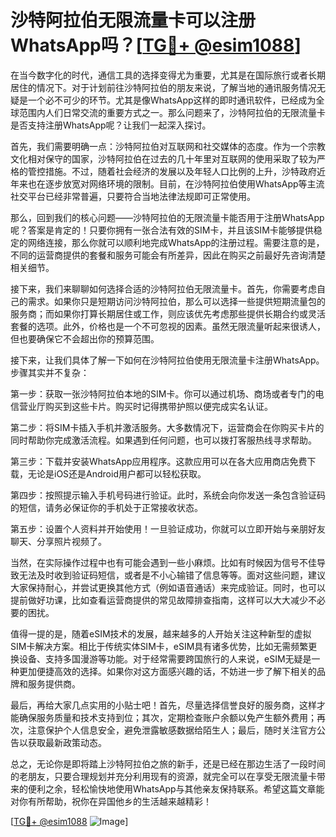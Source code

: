 # 沙特阿拉伯无限流量卡可以注册WhatsApp吗？[[TG💪+ @esim1088](https://t.me/s/esim1088)]

在当今数字化的时代，通信工具的选择变得尤为重要，尤其是在国际旅行或者长期居住的情况下。对于计划前往沙特阿拉伯的朋友来说，了解当地的通讯服务情况无疑是一个必不可少的环节。尤其是像WhatsApp这样的即时通讯软件，已经成为全球范围内人们日常交流的重要方式之一。那么问题来了，沙特阿拉伯的无限流量卡是否支持注册WhatsApp呢？让我们一起深入探讨。

首先，我们需要明确一点：沙特阿拉伯对互联网和社交媒体的态度。作为一个宗教文化相对保守的国家，沙特阿拉伯在过去的几十年里对互联网的使用采取了较为严格的管控措施。不过，随着社会经济的发展以及年轻人口比例的上升，沙特政府近年来也在逐步放宽对网络环境的限制。目前，在沙特阿拉伯使用WhatsApp等主流社交平台已经非常普遍，只要符合当地法律法规即可正常使用。

那么，回到我们的核心问题——沙特阿拉伯的无限流量卡能否用于注册WhatsApp呢？答案是肯定的！只要你拥有一张合法有效的SIM卡，并且该SIM卡能够提供稳定的网络连接，那么你就可以顺利地完成WhatsApp的注册过程。需要注意的是，不同的运营商提供的套餐和服务可能会有所差异，因此在购买之前最好先咨询清楚相关细节。

接下来，我们来聊聊如何选择合适的沙特阿拉伯无限流量卡。首先，你需要考虑自己的需求。如果你只是短期访问沙特阿拉伯，那么可以选择一些提供短期流量包的服务商；而如果你打算长期居住或工作，则应该优先考虑那些提供长期合约或灵活套餐的选项。此外，价格也是一个不可忽视的因素。虽然无限流量听起来很诱人，但也要确保它不会超出你的预算范围。

接下来，让我们具体了解一下如何在沙特阿拉伯使用无限流量卡注册WhatsApp。步骤其实并不复杂：

第一步：获取一张沙特阿拉伯本地的SIM卡。你可以通过机场、商场或者专门的电信营业厅购买到这些卡片。购买时记得携带护照以便完成实名认证。

第二步：将SIM卡插入手机并激活服务。大多数情况下，运营商会在你购买卡片的同时帮助你完成激活流程。如果遇到任何问题，也可以拨打客服热线寻求帮助。

第三步：下载并安装WhatsApp应用程序。这款应用可以在各大应用商店免费下载，无论是iOS还是Android用户都可以轻松获取。

第四步：按照提示输入手机号码进行验证。此时，系统会向你发送一条包含验证码的短信，请务必保证你的手机处于正常接收状态。

第五步：设置个人资料并开始使用！一旦验证成功，你就可以立即开始与亲朋好友聊天、分享照片视频了。

当然，在实际操作过程中也有可能会遇到一些小麻烦。比如有时候因为信号不佳导致无法及时收到验证码短信，或者是不小心输错了信息等等。面对这些问题，建议大家保持耐心，并尝试更换其他方式（例如语音通话）来完成验证。同时，也可以提前做好功课，比如查看运营商提供的常见故障排查指南，这样可以大大减少不必要的困扰。

值得一提的是，随着eSIM技术的发展，越来越多的人开始关注这种新型的虚拟SIM卡解决方案。相比于传统实体SIM卡，eSIM具有诸多优势，比如无需频繁更换设备、支持多国漫游等功能。对于经常需要跨国旅行的人来说，eSIM无疑是一种更加便捷高效的选择。如果你对这方面感兴趣的话，不妨进一步了解下相关的品牌和服务提供商。

最后，再给大家几点实用的小贴士吧！首先，尽量选择信誉良好的服务商，这样才能确保服务质量和技术支持到位；其次，定期检查账户余额以免产生额外费用；再次，注意保护个人信息安全，避免泄露敏感数据给陌生人；最后，随时关注官方公告以获取最新政策动态。

总之，无论你是即将踏上沙特阿拉伯之旅的新手，还是已经在那边生活了一段时间的老朋友，只要合理规划并充分利用现有的资源，就完全可以在享受无限流量卡带来的便利之余，轻松愉快地使用WhatsApp与其他亲友保持联系。希望这篇文章能对你有所帮助，祝你在异国他乡的生活越来越精彩！

[[TG💪+ @esim1088](https://t.me/s/esim1088) ![Image](https://i.postimg.cc/4NQfJmqS/Snipaste-2025-05-13-00-14-12.png)]